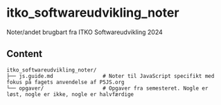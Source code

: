 # itko_softwareudvikling_noter
Noter/andet brugbart fra ITKO Softwareudvikling 2024

## Content
```
itko_softwareudvikling_noter/
├── js.guide.md                # Noter til JavaScript specifikt med fokus på fagets anvendelse af P5JS.org
└── opgaver/                   # Opgaver fra semesteret. Nogle er løst, nogle er ikke, nogle er halvfærdige
